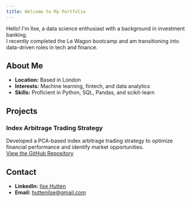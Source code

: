 ```yaml
---
title: Welcome to My Portfolio
---
```


Hello! I'm Ilse, a data science enthusiast with a background in investment banking.  
I recently completed the Le Wagon bootcamp and am transitioning into data-driven roles in tech and finance.

## About Me
- **Location:** Based in London  
- **Interests:** Machine learning, fintech, and data analytics  
- **Skills:** Proficient in Python, SQL, Pandas, and scikit-learn

## Projects

### Index Arbitrage Trading Strategy  
Developed a PCA-based index arbitrage trading strategy to optimize financial performance and identify market opportunities.  
[View the GitHub Repository](https://github.com/Ilse-hutten/index-arbitrage)

## Contact  
- **LinkedIn:** [Ilse Hutten](https://linkedin.com/in/ilsehutten)  
- **Email:** huttenilse@gmail.com
